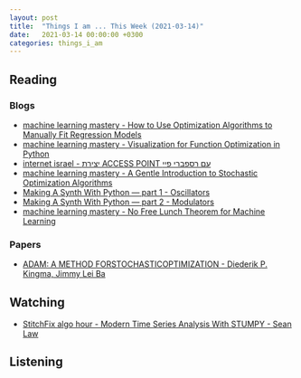 ```yaml
---
layout: post
title:  "Things I am ... This Week (2021-03-14)"
date:   2021-03-14 00:00:00 +0300
categories: things_i_am
---
```


<!-- # Things I am ... This Week   -->

## Reading

### Blogs

- [machine learning mastery - How to Use Optimization Algorithms to Manually Fit Regression Models][mlm1]
- [machine learning mastery - Visualization for Function Optimization in Python][mlm2]
- [internet israel - יצירת ACCESS POINT עם רספברי פיי][il1]
- [machine learning mastery - A Gentle Introduction to Stochastic Optimization Algorithms][mlm3]
- [Making A Synth With Python — part 1 - Oscillators][synth1]
- [Making A Synth With Python — part 2 - Modulators][synth1]
- [machine learning mastery - No Free Lunch Theorem for Machine Learning][mlm4]

### Papers

- [ADAM: A METHOD  FORSTOCHASTICOPTIMIZATION - Diederik P. Kingma, Jimmy Lei Ba][adam1]

## Watching

- [StitchFix algo hour - Modern Time Series Analysis With STUMPY - Sean Law][st1]

## Listening

[mlm1]:https://machinelearningmastery.com/optimize-regression-models/
[mlm2]:https://machinelearningmastery.com/visualization-for-function-optimization-in-python/
[st1]:https://multithreaded.stitchfix.com/blog/2020/09/22/sean-law-algo-hour-video/
[il1]:https://internet-israel.com/%d7%9e%d7%93%d7%a8%d7%99%d7%9b%d7%99%d7%9d/raspberrypi/%d7%99%d7%a6%d7%99%d7%a8%d7%aa-access-point-%d7%a2%d7%9d-%d7%a8%d7%a1%d7%a4%d7%91%d7%a8%d7%99-%d7%a4%d7%99%d7%99/
[adam1]:https://arxiv.org/pdf/1412.6980.pdf
[mlm3]:https://machinelearningmastery.com/stochastic-optimization-for-machine-learning/
[synth1]:https://python.plainenglish.io/making-a-synth-with-python-oscillators-2cb8e68e9c3b
[synth2]:https://python.plainenglish.io/build-your-own-python-synthesizer-part-2-66396f6dad81
[mlm4]:https://machinelearningmastery.com/no-free-lunch-theorem-for-machine-learning/